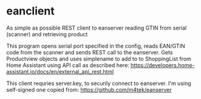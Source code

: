 # eanclient
As simple as possible REST client to eanserver reading GTIN from serial (scanner) and retrieving product

This program opens serial port specified in the config, reads EAN/GTIN code from the scanner and sends REST
call to the eanserver. Gets Productview objects and uses simplename to add to to ShoppingList from Home Assistant
using API call as described here:
https://developers.home-assistant.io/docs/en/external_api_rest.html

This client requries server.key, to securily connect to eanserver. I'm using self-signed one copied from:
https://github.com/m4tek/eanserver

